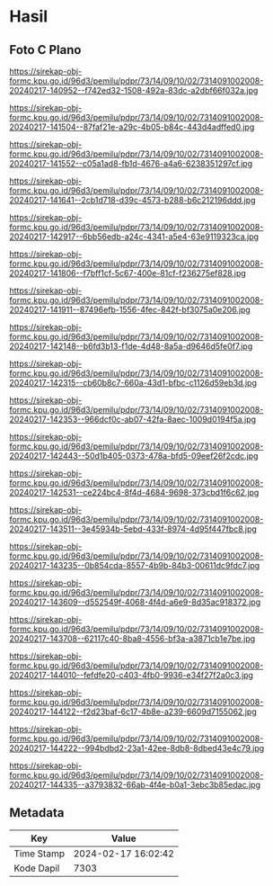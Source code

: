 # Hasil

## Foto C Plano

https://sirekap-obj-formc.kpu.go.id/96d3/pemilu/pdpr/73/14/09/10/02/7314091002008-20240217-140952--f742ed32-1508-492a-83dc-a2dbf66f032a.jpg

https://sirekap-obj-formc.kpu.go.id/96d3/pemilu/pdpr/73/14/09/10/02/7314091002008-20240217-141504--87faf21e-a29c-4b05-b84c-443d4adffed0.jpg

https://sirekap-obj-formc.kpu.go.id/96d3/pemilu/pdpr/73/14/09/10/02/7314091002008-20240217-141552--c05a1ad8-fb1d-4676-a4a6-6238351297cf.jpg

https://sirekap-obj-formc.kpu.go.id/96d3/pemilu/pdpr/73/14/09/10/02/7314091002008-20240217-141641--2cb1d718-d39c-4573-b288-b6c212196ddd.jpg

https://sirekap-obj-formc.kpu.go.id/96d3/pemilu/pdpr/73/14/09/10/02/7314091002008-20240217-142917--6bb56edb-a24c-4341-a5e4-63e9119323ca.jpg

https://sirekap-obj-formc.kpu.go.id/96d3/pemilu/pdpr/73/14/09/10/02/7314091002008-20240217-141806--f7bff1cf-5c67-400e-81cf-f236275ef828.jpg

https://sirekap-obj-formc.kpu.go.id/96d3/pemilu/pdpr/73/14/09/10/02/7314091002008-20240217-141911--87496efb-1556-4fec-842f-bf3075a0e206.jpg

https://sirekap-obj-formc.kpu.go.id/96d3/pemilu/pdpr/73/14/09/10/02/7314091002008-20240217-142148--b6fd3b13-f1de-4d48-8a5a-d9646d5fe0f7.jpg

https://sirekap-obj-formc.kpu.go.id/96d3/pemilu/pdpr/73/14/09/10/02/7314091002008-20240217-142315--cb60b8c7-660a-43d1-bfbc-c1126d59eb3d.jpg

https://sirekap-obj-formc.kpu.go.id/96d3/pemilu/pdpr/73/14/09/10/02/7314091002008-20240217-142353--966dcf0c-ab07-42fa-8aec-1009d0194f5a.jpg

https://sirekap-obj-formc.kpu.go.id/96d3/pemilu/pdpr/73/14/09/10/02/7314091002008-20240217-142443--50d1b405-0373-478a-bfd5-09eef26f2cdc.jpg

https://sirekap-obj-formc.kpu.go.id/96d3/pemilu/pdpr/73/14/09/10/02/7314091002008-20240217-142531--ce224bc4-8f4d-4684-9698-373cbd1f6c62.jpg

https://sirekap-obj-formc.kpu.go.id/96d3/pemilu/pdpr/73/14/09/10/02/7314091002008-20240217-143511--3e45934b-5ebd-433f-8974-4d95f447fbc8.jpg

https://sirekap-obj-formc.kpu.go.id/96d3/pemilu/pdpr/73/14/09/10/02/7314091002008-20240217-143235--0b854cda-8557-4b9b-84b3-00611dc9fdc7.jpg

https://sirekap-obj-formc.kpu.go.id/96d3/pemilu/pdpr/73/14/09/10/02/7314091002008-20240217-143609--d552549f-4068-4f4d-a6e9-8d35ac918372.jpg

https://sirekap-obj-formc.kpu.go.id/96d3/pemilu/pdpr/73/14/09/10/02/7314091002008-20240217-143708--62117c40-8ba8-4556-bf3a-a3871cb1e7be.jpg

https://sirekap-obj-formc.kpu.go.id/96d3/pemilu/pdpr/73/14/09/10/02/7314091002008-20240217-144010--fefdfe20-c403-4fb0-9936-e34f27f2a0c3.jpg

https://sirekap-obj-formc.kpu.go.id/96d3/pemilu/pdpr/73/14/09/10/02/7314091002008-20240217-144122--f2d23baf-6c17-4b8e-a239-6609d7155062.jpg

https://sirekap-obj-formc.kpu.go.id/96d3/pemilu/pdpr/73/14/09/10/02/7314091002008-20240217-144222--994bdbd2-23a1-42ee-8db8-8dbed43e4c79.jpg

https://sirekap-obj-formc.kpu.go.id/96d3/pemilu/pdpr/73/14/09/10/02/7314091002008-20240217-144335--a3793832-66ab-4f4e-b0a1-3ebc3b85edac.jpg


## Metadata

| Key        | Value               |
| ---------- | ------------------- |
| Time Stamp | 2024-02-17 16:02:42 |
| Kode Dapil | 7303                |



